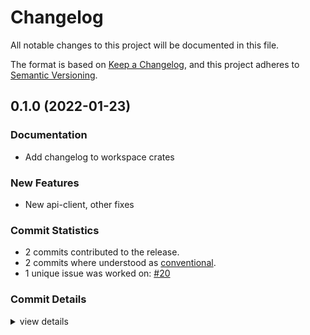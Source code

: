 # Changelog

All notable changes to this project will be documented in this file.

The format is based on [Keep a Changelog](https://keepachangelog.com/en/1.0.0/),
and this project adheres to [Semantic Versioning](https://semver.org/spec/v2.0.0.html).

## 0.1.0 (2022-01-23)

### Documentation

 - <csr-id-2168685dbb8874b802dd87ba3fff2e99694bd26a/> Add changelog to workspace crates

### New Features

 - <csr-id-9a9d8e61cbd47d3b13ef8960c240d84599d4bff1/> New api-client, other fixes

### Commit Statistics

<csr-read-only-do-not-edit/>

 - 2 commits contributed to the release.
 - 2 commits where understood as [conventional](https://www.conventionalcommits.org).
 - 1 unique issue was worked on: [#20](https://github.com/transparencies/transparencies-backend-rs/issues/20)

### Commit Details

<csr-read-only-do-not-edit/>

<details><summary>view details</summary>

 * **[#20](https://github.com/transparencies/transparencies-backend-rs/issues/20)**
    - New api-client, other fixes ([`9a9d8e6`](https://github.com/transparencies/transparencies-backend-rs/commit/9a9d8e61cbd47d3b13ef8960c240d84599d4bff1))
 * **Uncategorized**
    - Set options for easier future releases ([`5a37cb8`](https://github.com/transparencies/transparencies-backend-rs/commit/5a37cb8fad58a11f74fc6ff78618e67f49643028))
</details>

